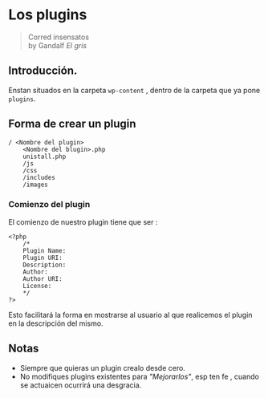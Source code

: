 # Los plugins

> Corred insensatos <br>
> by Gandalf *El gris*

## Introducción.

Enstan situados en la carpeta `wp-content` , dentro de la carpeta que ya pone `plugins`.

## Forma de crear un plugin

```
/ <Nombre del plugin>
    <Nombre del blugin>.php
    unistall.php
    /js
    /css
    /includes
    /images
```

### Comienzo del plugin

El comienzo de nuestro plugin tiene que ser : 

```
<?php
    /*
    Plugin Name:
    Plugin URI:
    Description:
    Author: 
    Author URI:
    License: 
    */
?>
```
Esto facilitará la forma en mostrarse al usuario al que realicemos el plugin en la descripción del mismo.
## Notas

* Siempre que quieras un plugin crealo desde cero.
* No modifiques plugins existentes para *"Mejorarlos"*, esp ten fe , cuando se actuaicen ocurrirá una desgracia.